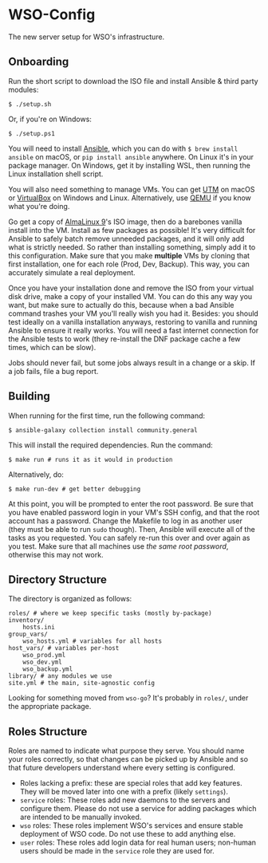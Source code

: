 # WSO-Config
The new server setup for WSO's infrastructure.

## Onboarding
Run the short script to download the ISO file and install Ansible & third party modules:
``` shell
$ ./setup.sh
```
Or, if you're on Windows:
``` shell
$ ./setup.ps1 
```
You will need to install [Ansible](https://www.ansible.com), which you can do with
`$ brew install ansible` on macOS, or `pip install ansible` anywhere. On Linux it's in your package manager. On Windows, get it by installing WSL, then running the Linux installation shell script.

You will also need something to manage VMs. You can get [UTM](https://mac.getutm.app) on macOS or [VirtualBox](https://www.virtualbox.org) on Windows and Linux. Alternatively, use [QEMU](https://qemu.org) if you know what you're doing.

Go get a copy of [AlmaLinux 9](https://almalinux.org)'s ISO image, then do a barebones vanilla install into the VM. Install as few packages as possible! It's very difficult for Ansible to safely batch remove unneeded packages, and it will only add what is strictly needed. So rather than installing something, simply add it to this configuration. Make sure that you make **multiple** VMs by cloning that first installation, one for each role (Prod, Dev, Backup). This way, you can accurately simulate a real deployment. 

Once you have your installation done and remove the ISO from your virtual disk drive, make a copy of your installed VM. You can do this any way you want, but make sure to actually do this, because when a bad Ansible command trashes your VM you'll really wish you had it. Besides: you should test ideally on a vanilla installation anyways, restoring to vanilla and running Ansible to ensure it really works. You will need a fast internet connection for the Ansible tests to work (they re-install the DNF package cache a few times, which can be slow). 

Jobs should never fail, but some jobs always result in a change or a skip. If a job fails, file a bug report.

## Building
When running for the first time, run the following command: 
``` shell
$ ansible-galaxy collection install community.general 
```
This will install the required dependencies.
Run the command:
``` shell
$ make run # runs it as it would in production
``` 
Alternatively, do:
``` shell
$ make run-dev # get better debugging
```
At this point, you will be prompted to enter the root password. Be sure that you have enabled password login in your VM's SSH config, and that the root account has a password. Change the Makefile to log in as another user (they must be able to run `sudo` though). Then, Ansible will execute all of the tasks as you requested. You can safely re-run this over and over again as you test. Make sure that all machines use *the same root password*, otherwise this may not work. 

## Directory Structure
The directory is organized as follows:
``` shell
roles/ # where we keep specific tasks (mostly by-package)
inventory/
	hosts.ini 
group_vars/
	wso_hosts.yml # variables for all hosts
host_vars/ # variables per-host
	wso_prod.yml
	wso_dev.yml
	wso_backup.yml
library/ # any modules we use
site.yml # the main, site-agnostic config
```
Looking for something moved from `wso-go`? It's probably in `roles/`, under the appropriate package.

## Roles Structure
Roles are named to indicate what purpose they serve. You should name your roles correctly, so that changes can be picked up by Ansible and so that future developers understand where every setting is configured.
- Roles lacking a prefix: these are special roles that add key features. They will be moved later into one with a prefix (likely `settings`). 
- `service` roles: These roles add new daemons to the servers and configure them. Please do not use a service for adding packages which are intended to be manually invoked.
- `wso` roles: These roles implement WSO's services and ensure stable deployment of WSO code. Do not use these to add anything else.
- `user` roles: These roles add login data for real human users; non-human users should be made in the `service` role they are used for. 
